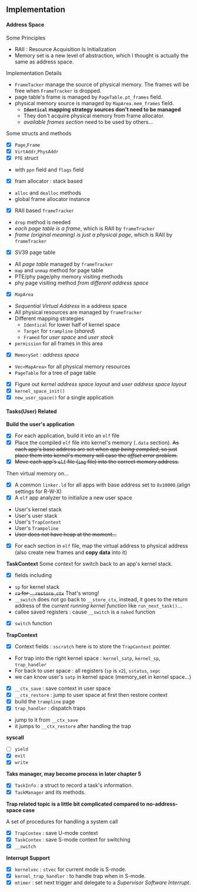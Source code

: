 ## Implementation

#### Address Space

Some Principles
- RAII : Resource Acquisition Is Initialization
- Memory set is a new level of abstraction, which I thought is actually the same as address space.

Implementation Details
- `FrameTacker` manage the source of physical memory. The frames will be free when `FrameTracker` is dropped.
- page table's frame is managed by `PageTable.pt_frames` field.
- physical memory source is managed by `MapArea.mem_frames` field.
  - **`Identical` mapping strategy sources don't need to be managed**
  - They don't acquire physical memory from frame allocator.
  - *available frames section* need to be used by others...

Some structs and methods

- [x] `Page`,`Frame`
- [x] `VirtAddr`,`PhysAddr`
- [x] `PTE` struct
 - with `ppn` field and `flags` field
- [x] fram allocator : stack based
 - `alloc` and `dealloc` methods
 - global frame allocator instance

- [x] RAII based `frameTracker`
 - `drop` method is needed
 - *each page table is a frame*, which is RAII by `frameTracker`
 - *frame (original meaning) is just a physical page*, which is RAII by `frameTracker`

- [x] SV39 page table
 - All *page table* managed by `frameTracker`  
 - `map` and `unmap` method for page table
 - PTE/phy page/phy memory visiting methods
 - phy page visiting method *from different address space*


- [x] `MapArea`
 - *Sequential Virtual Address* in a address space
 - All physical resources are managed by `frameTracker`
 - Different mapping strategies
   - `Identical` for lower half of kernel space
   - `Target` for `trampline` (*shared*)
   - `Framed` for *user space* and *user stack*
 - `permission` for all frames in this area


- [x] `MemorySet` : *address space*
 - `Vec<MapArea>` for all physical memory resources
 - `PageTable` for a tree of page table

- [x] Figure out *kernel address space layout* and *user address space layout*
- [x] `kernel_space_init()`
- [x] `new_user_space()` for a single application

#### Tasks(User) Related

**Build the user's application**

- [x] For each application, build it into an `elf` file
- [x] Place the compiled `elf` file into kernel's memory (`.data` section). ~~As each app's base address are set when *app being compiled*, so just place them into kernel's memory will case the *offset error* problem.~~
- [x] ~~Move each app's `elf` file (`img` file) into the correct memory address.~~

Then virtual memory on...

- [x] A common `linker.ld` for all apps with base address set to `0x10000`.(align settings for R-W-X)
- [x] A `elf` app analyzer to initialize a new user space
 - User's kernel stack
 - User's user stack
 - User's `TrapContext`
 - User's `Trampoline`
 - ~~User does not have heap at the moment...~~
- [x] For each section in `elf` file, map the virtual address to physical address (also create new frames and **copy data** into it)

**TaskContext**
Some context for switch back to an app's kernel stack.

- [x] fields including
 - `sp` for kernel stack
 - ~~`ra` for `__restore_ctx`~~ That's wrong!
 - `__switch` does not go back to `__store_ctx`, instead, it goes to the return address of the *current running kernel function* like `run_next_task()`...
 - callee saved registers : cause `__switch` is a `naked` function
- [x] `switch` function


**TrapContext**

- [x] Context fields : `sscratch` here is to store the `TrapContext` pointer.
 - For trap into the right kernel space : `kernel_satp`, `kernel_sp`, `trap_handler`
 - For back to user space : all registers (`sp` is `x2`), `sstatus`, `sepc`
 - we can know user's `satp` in kernel space (memory_set in kernel space...)

- [x] `__ctx_save` : save context in user space
- [x] `__ctx_restore` : jump to user space at first then restore context
- [x] build the `trampline` page
- [x] `trap_handler` : dispatch traps
 - jump to it from `__ctx_save`
 - it jumps to `__ctx_restore` after handling the trap

**syscall**

- [ ] `yield`
- [x] `exit`
- [x] `write`

**Taks manager, may become process in later chapter 5**

- [x] `TaskInfo` : a struct to record a task's information.
- [x] `TaskManager` and its methods.

**Trap related topic is a little bit complicated compared to no-address-space case**

A set of procedures for handling a system call

- [x] `TrapContex` : save U-mode context
- [x] `TaskContex` : save S-mode context for switching
- [x] `__switch`

**Interrupt Support**

- [x] `kernelvec` : `stvec` for current mode is S-mode.
- [x] `kernel_trap_handler` : to handle trap when in S-mode.
- [x] `mtimer` : set next trigger and delegate to a *Supervisor Software Interrupt*.